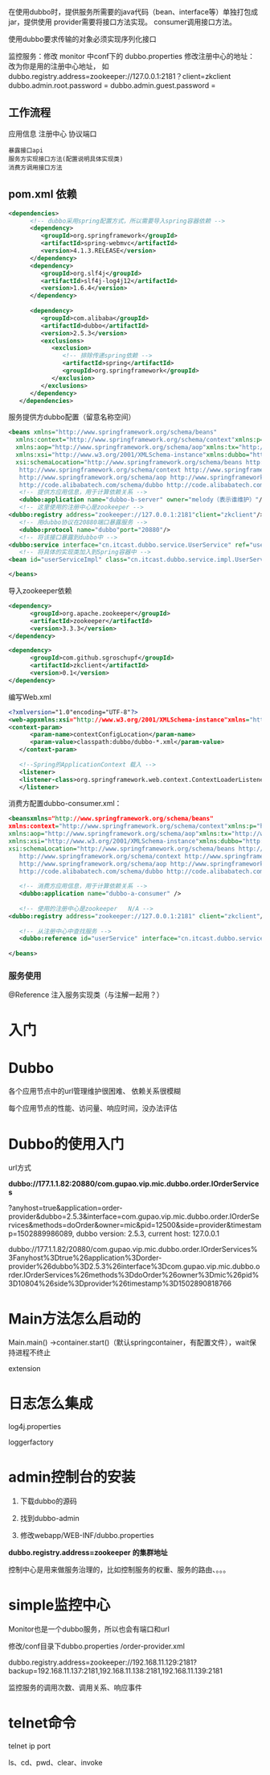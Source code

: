 在使用dubbo时，提供服务所需要的java代码（bean、interface等）单独打包成jar，提供使用
provider需要将接口方法实现。
consumer调用接口方法。

使用dubbo要求传输的对象必须实现序列化接口


监控服务：修改 monitor 中conf下的 dubbo.properties   修改注册中心的地址：改为你是用的注册中心地址， 如   dubbo.registry.address=zookeeper://127.0.0.1:2181？client=zkclient
dubbo.admin.root.password = 
dubbo.admin.guest.password = 

## 工作流程
应用信息
注册中心
协议端口

```
暴露接口api
服务方实现接口方法(配置说明具体实现类)
消费方调用接口方法
```

## pom.xml 依赖  

```xml
<dependencies>
      <!-- dubbo采用spring配置方式，所以需要导入spring容器依赖 -->
      <dependency>
         <groupId>org.springframework</groupId>
         <artifactId>spring-webmvc</artifactId>
         <version>4.1.3.RELEASE</version>
      </dependency>
      <dependency>
         <groupId>org.slf4j</groupId>
         <artifactId>slf4j-log4j12</artifactId>
         <version>1.6.4</version>
      </dependency>
     
      <dependency>
         <groupId>com.alibaba</groupId>
         <artifactId>dubbo</artifactId>
         <version>2.5.3</version>
         <exclusions>
            <exclusion>
               <!-- 排除传递spring依赖 -->
               <artifactId>spring</artifactId>
               <groupId>org.springframework</groupId>
            </exclusion>
         </exclusions>
      </dependency>
   </dependencies>
```

服务提供方dubbo配置（留意名称空间）

```xml
<beans xmlns="http://www.springframework.org/schema/beans"
  xmlns:context="http://www.springframework.org/schema/context"xmlns:p="http://www.springframework.org/schema/p"
  xmlns:aop="http://www.springframework.org/schema/aop"xmlns:tx="http://www.springframework.org/schema/tx"
  xmlns:xsi="http://www.w3.org/2001/XMLSchema-instance"xmlns:dubbo="http://code.alibabatech.com/schema/dubbo"
  xsi:schemaLocation="http://www.springframework.org/schema/beans http://www.springframework.org/schema/beans/spring-beans-4.0.xsd
   http://www.springframework.org/schema/context http://www.springframework.org/schema/context/spring-context-4.0.xsd
   http://www.springframework.org/schema/aop http://www.springframework.org/schema/aop/spring-aop-4.0.xsd http://www.springframework.org/schema/tx http://www.springframework.org/schema/tx/spring-tx-4.0.xsd
   http://code.alibabatech.com/schema/dubbo http://code.alibabatech.com/schema/dubbo/dubbo.xsd"> 
   <!-- 提供方应用信息，用于计算依赖关系 -->
   <dubbo:application name="dubbo-b-server" owner="melody（表示谁维护）"/>
   <!-- 这里使用的注册中心是zookeeper -->
<dubbo:registry address="zookeeper://127.0.0.1:2181"client="zkclient"/> 
   <!-- 用dubbo协议在20880端口暴露服务 -->
   <dubbo:protocol name="dubbo"port="20880"/>
   <!-- 将该接口暴露到dubbo中 -->
<dubbo:service interface="cn.itcast.dubbo.service.UserService" ref="userServiceImpl"/>
   <!-- 将具体的实现类加入到Spring容器中 -->
<bean id="userServiceImpl" class="cn.itcast.dubbo.service.impl.UserServiceImpl"/>

</beans>
```

导入zookeeper依赖
```xml
<dependency>
      <groupId>org.apache.zookeeper</groupId>
      <artifactId>zookeeper</artifactId>
      <version>3.3.3</version>
</dependency>

<dependency>
      <groupId>com.github.sgroschupf</groupId>
      <artifactId>zkclient</artifactId>
      <version>0.1</version>
</dependency>

```

编写Web.xml
```xml
<?xmlversion="1.0"encoding="UTF-8"?>
<web-appxmlns:xsi="http://www.w3.org/2001/XMLSchema-instance"xmlns="http://java.sun.com/xml/ns/javaee"xsi:schemaLocation="http://java.sun.com/xml/ns/javaee http://java.sun.com/xml/ns/javaee/web-app_2_5.xsd"id="WebApp_ID"version="2.5">
<context-param>
      <param-name>contextConfigLocation</param-name>
      <param-value>classpath:dubbo/dubbo-*.xml</param-value>
   </context-param>
  
   <!--Spring的ApplicationContext 载入 -->
   <listener>
   <listener-class>org.springframework.web.context.ContextLoaderListener</listener-class>
   </listener>
```

消费方配置dubbo-consumer.xml：
```xml
<beansxmlns="http://www.springframework.org/schema/beans"
xmlns:context="http://www.springframework.org/schema/context"xmlns:p="http://www.springframework.org/schema/p"
xmlns:aop="http://www.springframework.org/schema/aop"xmlns:tx="http://www.springframework.org/schema/tx"
xmlns:xsi="http://www.w3.org/2001/XMLSchema-instance"xmlns:dubbo="http://code.alibabatech.com/schema/dubbo"
xsi:schemaLocation="http://www.springframework.org/schema/beans http://www.springframework.org/schema/beans/spring-beans-4.0.xsd
   http://www.springframework.org/schema/context http://www.springframework.org/schema/context/spring-context-4.0.xsd
   http://www.springframework.org/schema/aop http://www.springframework.org/schema/aop/spring-aop-4.0.xsd http://www.springframework.org/schema/tx http://www.springframework.org/schema/tx/spring-tx-4.0.xsd
   http://code.alibabatech.com/schema/dubbo http://code.alibabatech.com/schema/dubbo/dubbo.xsd">
 
   <!-- 消费方应用信息，用于计算依赖关系 -->
   <dubbo:application name="dubbo-a-consumer" />
 
   <!-- 使用的注册中心是zookeeper   N/A -->
<dubbo:registry address="zookeeper://127.0.0.1:2181" client="zkclient"/>
  
   <!-- 从注册中心中查找服务 -->
   <dubbo:reference id="userService" interface="cn.itcast.dubbo.service.UserService"/>
 
</beans>
```

### 服务使用

@Reference  注入服务实现类（与注解一起用？）







# 入门

# Dubbo 

各个应用节点中的url管理维护很困难、 依赖关系很模糊

 

每个应用节点的性能、访问量、响应时间，没办法评估

 

# Dubbo的使用入门

 url方式

**dubbo://177.1.1.82:20880/com.gupao.vip.mic.dubbo.order.IOrderServices**

 

?anyhost=true&application=order-provider&dubbo=2.5.3&interface=com.gupao.vip.mic.dubbo.order.IOrderServices&methods=doOrder&owner=mic&pid=12500&side=provider&timestamp=1502889986089, dubbo version: 2.5.3, current host: 127.0.0.1

 

dubbo://177.1.1.82/20880/com.gupao.vip.mic.dubbo.order.IOrderServices%3Fanyhost%3Dtrue%26application%3Dorder-provider%26dubbo%3D2.5.3%26interface%3Dcom.gupao.vip.mic.dubbo.order.IOrderServices%26methods%3DdoOrder%26owner%3Dmic%26pid%3D10804%26side%3Dprovider%26timestamp%3D1502890818766

 

 

# Main方法怎么启动的

 Main.main() ->container.start()（默认springcontainer，有配置文件），wait保持进程不终止

extension

# 日志怎么集成

 log4j.properties

loggerfactory

# admin控制台的安装

1. 下载dubbo的源码

2. 找到dubbo-admin

3. 修改webapp/WEB-INF/dubbo.properties

**dubbo.registry.address=zookeeper** **的集群地址**

 

控制中心是用来做服务治理的，比如控制服务的权重、服务的路由、。。。

 

# simple监控中心

Monitor也是一个dubbo服务，所以也会有端口和url

 

修改/conf目录下dubbo.properties /order-provider.xml

dubbo.registry.address=zookeeper://192.168.11.129:2181?backup=192.168.11.137:2181,192.168.11.138:2181,192.168.11.139:2181

 

监控服务的调用次数、调用关系、响应事件

 

# telnet命令

telnet  ip port 

 

ls、cd、pwd、clear、invoke

 

 

 

 

 

 

 

 

 

 

 

 

 

 

 

 

 

 

 

 

 

 

 

 

 

 

 

 

 

 

 

 

 

 

 

 

 

 

 

 

 

 

 

 

 

 

 

 

 